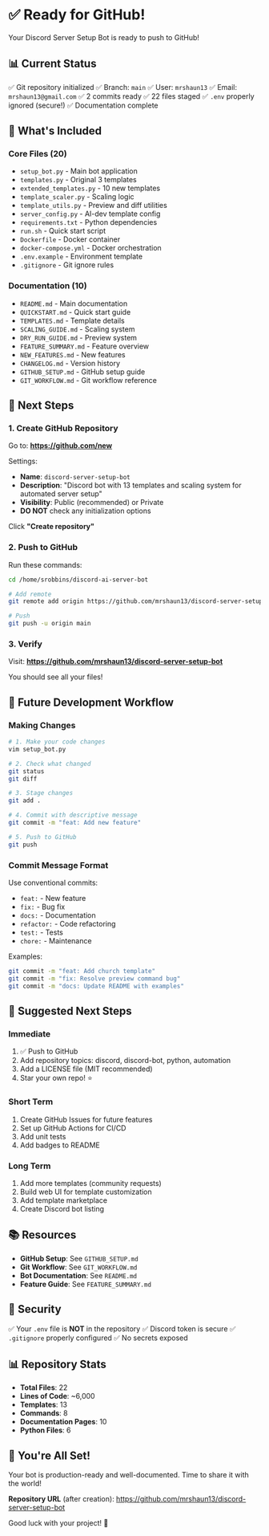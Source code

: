 # ✅ Ready for GitHub\!

Your Discord Server Setup Bot is ready to push to GitHub\!

## 📊 Current Status

✅ Git repository initialized
✅ Branch: `main`
✅ User: `mrshaun13`
✅ Email: `mrshaun13@gmail.com`
✅ 2 commits ready
✅ 22 files staged
✅ `.env` properly ignored (secure\!)
✅ Documentation complete

## 📁 What's Included

### Core Files (20)
- `setup_bot.py` - Main bot application
- `templates.py` - Original 3 templates
- `extended_templates.py` - 10 new templates
- `template_scaler.py` - Scaling logic
- `template_utils.py` - Preview and diff utilities
- `server_config.py` - AI-dev template config
- `requirements.txt` - Python dependencies
- `run.sh` - Quick start script
- `Dockerfile` - Docker container
- `docker-compose.yml` - Docker orchestration
- `.env.example` - Environment template
- `.gitignore` - Git ignore rules

### Documentation (10)
- `README.md` - Main documentation
- `QUICKSTART.md` - Quick start guide
- `TEMPLATES.md` - Template details
- `SCALING_GUIDE.md` - Scaling system
- `DRY_RUN_GUIDE.md` - Preview system
- `FEATURE_SUMMARY.md` - Feature overview
- `NEW_FEATURES.md` - New features
- `CHANGELOG.md` - Version history
- `GITHUB_SETUP.md` - GitHub setup guide
- `GIT_WORKFLOW.md` - Git workflow reference

## 🚀 Next Steps

### 1. Create GitHub Repository

Go to: **https://github.com/new**

Settings:
- **Name**: `discord-server-setup-bot`
- **Description**: "Discord bot with 13 templates and scaling system for automated server setup"
- **Visibility**: Public (recommended) or Private
- **DO NOT** check any initialization options

Click **"Create repository"**

### 2. Push to GitHub

Run these commands:

```bash
cd /home/srobbins/discord-ai-server-bot

# Add remote
git remote add origin https://github.com/mrshaun13/discord-server-setup-bot.git

# Push
git push -u origin main
```

### 3. Verify

Visit: **https://github.com/mrshaun13/discord-server-setup-bot**

You should see all your files\!

## 📝 Future Development Workflow

### Making Changes

```bash
# 1. Make your code changes
vim setup_bot.py

# 2. Check what changed
git status
git diff

# 3. Stage changes
git add .

# 4. Commit with descriptive message
git commit -m "feat: Add new feature"

# 5. Push to GitHub
git push
```

### Commit Message Format

Use conventional commits:
- `feat:` - New feature
- `fix:` - Bug fix
- `docs:` - Documentation
- `refactor:` - Code refactoring
- `test:` - Tests
- `chore:` - Maintenance

Examples:
```bash
git commit -m "feat: Add church template"
git commit -m "fix: Resolve preview command bug"
git commit -m "docs: Update README with examples"
```

## 🎯 Suggested Next Steps

### Immediate
1. ✅ Push to GitHub
2. Add repository topics: discord, discord-bot, python, automation
3. Add a LICENSE file (MIT recommended)
4. Star your own repo\! ⭐

### Short Term
1. Create GitHub Issues for future features
2. Set up GitHub Actions for CI/CD
3. Add unit tests
4. Add badges to README

### Long Term
1. Add more templates (community requests)
2. Build web UI for template customization
3. Add template marketplace
4. Create Discord bot listing

## 📚 Resources

- **GitHub Setup**: See `GITHUB_SETUP.md`
- **Git Workflow**: See `GIT_WORKFLOW.md`
- **Bot Documentation**: See `README.md`
- **Feature Guide**: See `FEATURE_SUMMARY.md`

## 🔐 Security

✅ Your `.env` file is **NOT** in the repository
✅ Discord token is secure
✅ `.gitignore` properly configured
✅ No secrets exposed

## 📊 Repository Stats

- **Total Files**: 22
- **Lines of Code**: ~6,000
- **Templates**: 13
- **Commands**: 8
- **Documentation Pages**: 10
- **Python Files**: 6

## 🎉 You're All Set\!

Your bot is production-ready and well-documented. Time to share it with the world\!

**Repository URL** (after creation):
https://github.com/mrshaun13/discord-server-setup-bot

Good luck with your project\! 🚀
